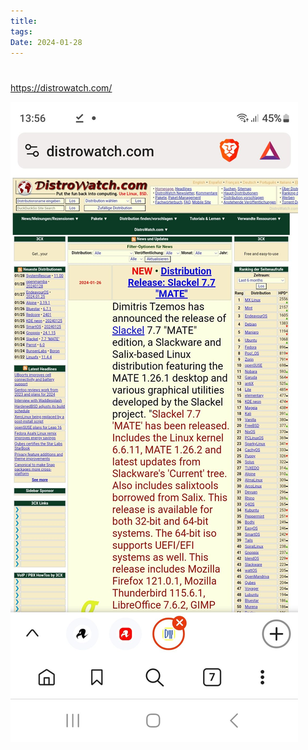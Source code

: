 ```yaml
---
title: 
tags: 
Date: 2024-01-28
---
```


# 
<https://distrowatch.com/>

![](../_asset/Screenshot_20240128_135652_Brave.jpg)